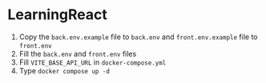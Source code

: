 # LearningReact

1. Copy the `back.env.example` file to `back.env` and `front.env.example` file to `front.env`  
2. Fill the `back.env` and `front.env` files  
3. Fill `VITE_BASE_API_URL` in `docker-compose.yml`  
4. Type `docker compose up -d`
